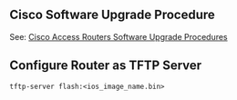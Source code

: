 ## Cisco Software Upgrade Procedure

See: [Cisco Access Routers Software Upgrade Procedures](http://www.cisco.com/c/en/us/support/docs/routers/3800-series-integrated-services-routers/49044-sw-upgrade-proc-ram.html)

## Configure Router as TFTP Server

```
tftp-server flash:<ios_image_name.bin>
```
